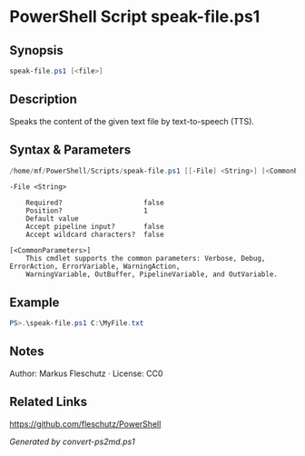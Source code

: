 # PowerShell Script speak-file.ps1

## Synopsis
```powershell
speak-file.ps1 [<file>]
```

## Description
Speaks the content of the given text file by text-to-speech (TTS).

## Syntax & Parameters
```powershell
/home/mf/PowerShell/Scripts/speak-file.ps1 [[-File] <String>] [<CommonParameters>]
```

```
-File <String>
    
    Required?                    false
    Position?                    1
    Default value                
    Accept pipeline input?       false
    Accept wildcard characters?  false
```

```
[<CommonParameters>]
    This cmdlet supports the common parameters: Verbose, Debug, ErrorAction, ErrorVariable, WarningAction, 
    WarningVariable, OutBuffer, PipelineVariable, and OutVariable.
```

## Example
```powershell
PS>.\speak-file.ps1 C:\MyFile.txt
```


## Notes
Author: Markus Fleschutz · License: CC0

## Related Links
https://github.com/fleschutz/PowerShell

*Generated by convert-ps2md.ps1*
